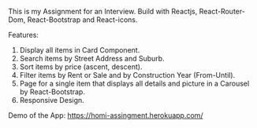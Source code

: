 This is my Assignment for an Interview.
Build with Reactjs, React-Router-Dom, React-Bootstrap and React-icons.

Features:
1. Display all items in Card Component.
2. Search items by Street Address and Suburb.
3. Sort items by price (ascent, descent).
4. Filter items by Rent or Sale and by Construction Year (From-Until).
5. Page for a single item that displays all details and picture in a Carousel by React-Bootstrap.
6. Responsive Design.

Demo of the App: https://homi-assingment.herokuapp.com/
